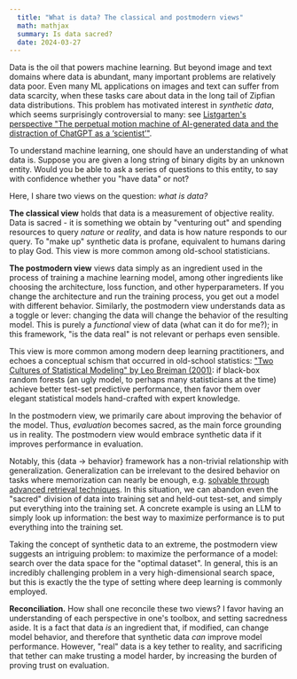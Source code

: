 ```yaml
---
  title: "What is data? The classical and postmodern views"
  math: mathjax
  summary: Is data sacred?
  date: 2024-03-27
---
```

<!-- # What is data? The classical and postmodern views -->

Data is the oil that powers machine learning. But beyond image and text domains where data is abundant, many important problems are relatively data poor. Even many ML applications on images and text can suffer from data scarcity, when these tasks care about data in the long tail of Zipfian data distributions. This problem has motivated interest in *synthetic data*, which seems surprisingly controversial to many: see [Listgarten's perspective "The perpetual motion machine of AI-generated data and the distraction of ChatGPT as a ‘scientist’"](https://www.nature.com/articles/s41587-023-02103-0). 

To understand machine learning, one should have an understanding of what data is. Suppose you are given a long string of binary digits by an unknown entity. Would you be able to ask a series of questions to this entity, to say with confidence whether you "have data" or not?

Here, I share two views on the question: *what is data?* 
<!-- The classical and postmodern views hold different things to be sacred, which may inflict religious-like fervor on devotees of each camp. -->

**The classical view** holds that data is a measurement of objective reality. Data is sacred - it is something we obtain by "venturing out" and spending resources to query *nature* or *reality*, and data is how nature responds to our query. To "make up" synthetic data is profane, equivalent to humans daring to play God. This view is more common among old-school statisticians.

**The postmodern view** views data simply as an ingredient used in the process of training a machine learning model, among other ingredients like choosing the architecture, loss function, and other hyperparameters. If you change the architecture and run the training process, you get out a model with different behavior. Similarly, the postmodern view understands data as a toggle or lever: changing the data will change the behavior of the resulting model. This is purely a *functional* view of data (what can it do for me?); in this framework, "is the data real" is not relevant or perhaps even sensible.

This view is more common among modern deep learning practitioners, and echoes a conceptual schism that occurred in old-school statistics: ["Two Cultures of Statistical Modeling" by Leo Breiman (2001)](https://www2.math.uu.se/~thulin/mm/breiman.pdf): if black-box random forests (an ugly model, to perhaps many statisticians at the time) achieve better test-set predictive performance, then favor them over elegant statistical models hand-crafted with expert knowledge. 

In the postmodern view, we primarily care about improving the behavior of the model. Thus, *evaluation* becomes sacred, as the main force grounding us in reality. The postmodern view would embrace synthetic data if it improves performance in evaluation.

Notably, this {data $\rightarrow$ behavior} framework has a non-trivial relationship with generalization. Generalization can be irrelevant to the desired behavior on tasks where memorization can nearly be enough, e.g.  [solvable through advanced retrieval techniques](https://towardsdatascience.com/the-road-to-biology-2-0-will-pass-through-black-box-data-bbd00fabf959). In this situation, we can abandon even the "sacred" division of data into training set and held-out test-set, and simply put everything into the training set. A concrete example is using an LLM to simply look up information: the best way to maximize performance is to put everything into the training set.

Taking the concept of synthetic data to an extreme, the postmodern view suggests an intriguing problem: to maximize the performance of a model: search over the data space for the "optimal dataset". In general, this is an incredibly challenging problem in a very high-dimensional search space, but this is exactly the the type of setting where deep learning is commonly employed.

**Reconciliation.** How shall one reconcile these two views? I favor having an understanding of each perspective in one's toolbox, and setting sacredness aside. It is a fact that data *is* an ingredient that, if modified, can change model behavior, and therefore that synthetic data *can* improve model performance. However, "real" data is a key tether to reality, and sacrificing that tether can make trusting a model harder, by increasing the burden of proving trust on evaluation. 